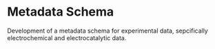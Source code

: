 # Metadata Schema

Development of a metadata schema for experimental data, sepcifically electrochemical and electrocatalytic data.
